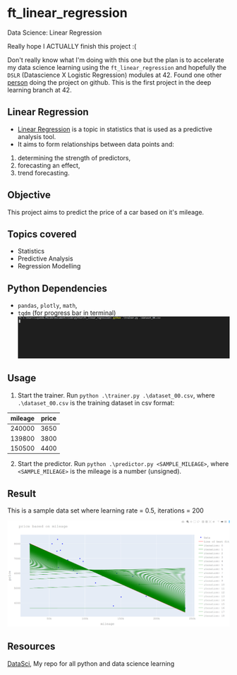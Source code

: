 # ft_linear_regression
Data Science: Linear Regression

Really hope I ACTUALLY finish this project :( 

Don't really know what I'm doing with this one but the plan is to accelerate my data science learning using the `ft_linear_regression` and hopefully the `DSLR` (Datascience X Logistic Regression) modules at 42. Found one other [person](https://github.com/SpenderJ/Linear_Regression) doing the project on github. This is the first project in the deep learning branch at 42. 

## Linear Regression
* [Linear Regression](https://www.statisticssolutions.com/what-is-linear-regression/) is a topic in statistics that is used as a predictive analysis tool.
* It aims to form relationships between data points and:
1. determining the strength of predictors, 
2. forecasting an effect,
3. trend forecasting.

## Objective
This project aims to predict the price of a car based on it's mileage.

## Topics covered
* Statistics
* Predictive Analysis
* Regression Modelling

## Python Dependencies
* `pandas`, `plotly`, `math`, 
* `tqdm` (for progress bar in terminal)
![tqdm](progress.gif)

## Usage

1. Start the trainer. Run `python .\trainer.py .\dataset_00.csv`, where `.\dataset_00.csv` is the training dataset in csv format:

| mileage       | price         |
| ------------- |:-------------:|
| 240000        | 3650          |
| 139800        | 3800          |
| 150500        | 4400          |

2. Start the predictor. Run `python .\predictor.py <SAMPLE_MILEAGE>`, where `<SAMPLE_MILEAGE>`  is the mileage is a number (unsigned).

## Result

This is a sample data set where learning rate = 0.5, iterations = 200

<p align="center">
  <img src="model.png"/>
</p>

## Resources
[DataSci](https://github.com/luyandamncube/DataSci), My repo for all python and data science learning

